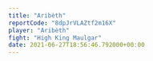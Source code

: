 ```yaml
---
title: "Aribèth"
reportCode: "8dpJrVLAZtf2m16X"
player: "Aribèth"
fight: "High King Maulgar"
date: 2021-06-27T18:56:46.792000+00:00
---
```

